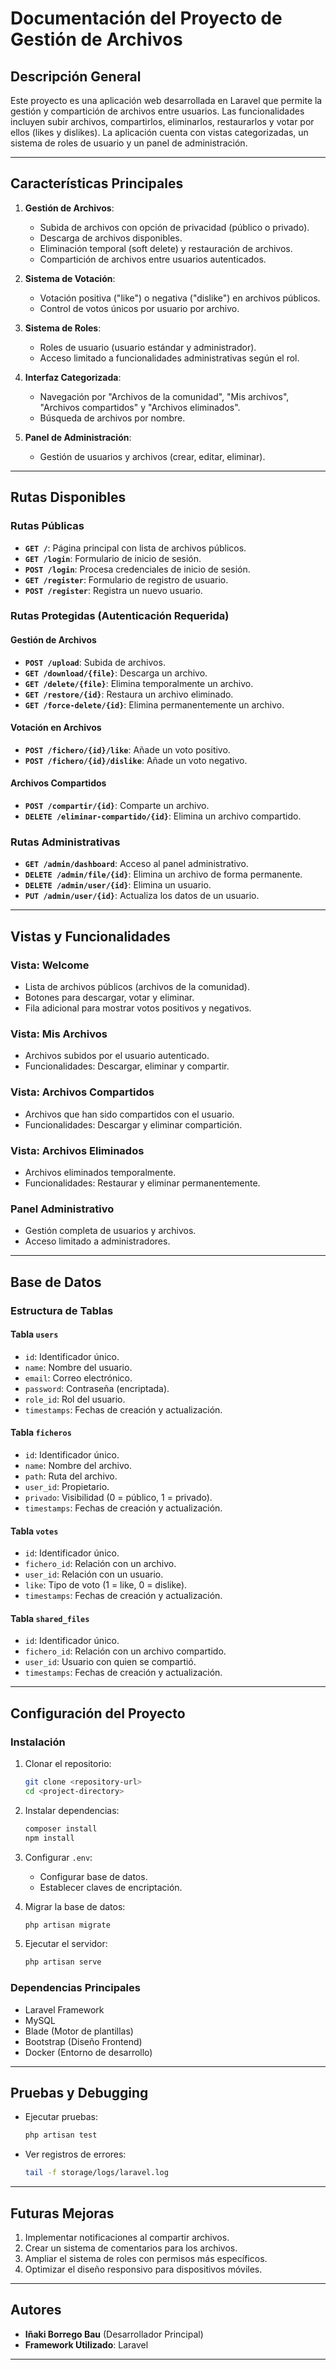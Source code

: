 
# **Documentación del Proyecto de Gestión de Archivos**

## **Descripción General**
Este proyecto es una aplicación web desarrollada en Laravel que permite la gestión y compartición de archivos entre usuarios. Las funcionalidades incluyen subir archivos, compartirlos, eliminarlos, restaurarlos y votar por ellos (likes y dislikes). La aplicación cuenta con vistas categorizadas, un sistema de roles de usuario y un panel de administración.

---

## **Características Principales**
1. **Gestión de Archivos**:
   - Subida de archivos con opción de privacidad (público o privado).
   - Descarga de archivos disponibles.
   - Eliminación temporal (soft delete) y restauración de archivos.
   - Compartición de archivos entre usuarios autenticados.

2. **Sistema de Votación**:
   - Votación positiva ("like") o negativa ("dislike") en archivos públicos.
   - Control de votos únicos por usuario por archivo.

3. **Sistema de Roles**:
   - Roles de usuario (usuario estándar y administrador).
   - Acceso limitado a funcionalidades administrativas según el rol.

4. **Interfaz Categorizada**:
   - Navegación por "Archivos de la comunidad", "Mis archivos", "Archivos compartidos" y "Archivos eliminados".
   - Búsqueda de archivos por nombre.

5. **Panel de Administración**:
   - Gestión de usuarios y archivos (crear, editar, eliminar).

---

## **Rutas Disponibles**
### **Rutas Públicas**
- **`GET /`**: Página principal con lista de archivos públicos.
- **`GET /login`**: Formulario de inicio de sesión.
- **`POST /login`**: Procesa credenciales de inicio de sesión.
- **`GET /register`**: Formulario de registro de usuario.
- **`POST /register`**: Registra un nuevo usuario.

### **Rutas Protegidas (Autenticación Requerida)**
#### **Gestión de Archivos**
- **`POST /upload`**: Subida de archivos.
- **`GET /download/{file}`**: Descarga un archivo.
- **`GET /delete/{file}`**: Elimina temporalmente un archivo.
- **`GET /restore/{id}`**: Restaura un archivo eliminado.
- **`GET /force-delete/{id}`**: Elimina permanentemente un archivo.

#### **Votación en Archivos**
- **`POST /fichero/{id}/like`**: Añade un voto positivo.
- **`POST /fichero/{id}/dislike`**: Añade un voto negativo.

#### **Archivos Compartidos**
- **`POST /compartir/{id}`**: Comparte un archivo.
- **`DELETE /eliminar-compartido/{id}`**: Elimina un archivo compartido.

### **Rutas Administrativas**
- **`GET /admin/dashboard`**: Acceso al panel administrativo.
- **`DELETE /admin/file/{id}`**: Elimina un archivo de forma permanente.
- **`DELETE /admin/user/{id}`**: Elimina un usuario.
- **`PUT /admin/user/{id}`**: Actualiza los datos de un usuario.

---

## **Vistas y Funcionalidades**

### **Vista: Welcome**
- Lista de archivos públicos (archivos de la comunidad).
- Botones para descargar, votar y eliminar.
- Fila adicional para mostrar votos positivos y negativos.

### **Vista: Mis Archivos**
- Archivos subidos por el usuario autenticado.
- Funcionalidades: Descargar, eliminar y compartir.

### **Vista: Archivos Compartidos**
- Archivos que han sido compartidos con el usuario.
- Funcionalidades: Descargar y eliminar compartición.

### **Vista: Archivos Eliminados**
- Archivos eliminados temporalmente.
- Funcionalidades: Restaurar y eliminar permanentemente.

### **Panel Administrativo**
- Gestión completa de usuarios y archivos.
- Acceso limitado a administradores.

---

## **Base de Datos**
### **Estructura de Tablas**
#### **Tabla `users`**
- `id`: Identificador único.
- `name`: Nombre del usuario.
- `email`: Correo electrónico.
- `password`: Contraseña (encriptada).
- `role_id`: Rol del usuario.
- `timestamps`: Fechas de creación y actualización.

#### **Tabla `ficheros`**
- `id`: Identificador único.
- `name`: Nombre del archivo.
- `path`: Ruta del archivo.
- `user_id`: Propietario.
- `privado`: Visibilidad (0 = público, 1 = privado).
- `timestamps`: Fechas de creación y actualización.

#### **Tabla `votes`**
- `id`: Identificador único.
- `fichero_id`: Relación con un archivo.
- `user_id`: Relación con un usuario.
- `like`: Tipo de voto (1 = like, 0 = dislike).
- `timestamps`: Fechas de creación y actualización.

#### **Tabla `shared_files`**
- `id`: Identificador único.
- `fichero_id`: Relación con un archivo compartido.
- `user_id`: Usuario con quien se compartió.
- `timestamps`: Fechas de creación y actualización.

---

## **Configuración del Proyecto**

### **Instalación**
1. Clonar el repositorio:
   ```bash
   git clone <repository-url>
   cd <project-directory>
   ```

2. Instalar dependencias:
   ```bash
   composer install
   npm install
   ```

3. Configurar `.env`:
   - Configurar base de datos.
   - Establecer claves de encriptación.

4. Migrar la base de datos:
   ```bash
   php artisan migrate
   ```

5. Ejecutar el servidor:
   ```bash
   php artisan serve
   ```

### **Dependencias Principales**
- Laravel Framework
- MySQL
- Blade (Motor de plantillas)
- Bootstrap (Diseño Frontend)
- Docker (Entorno de desarrollo)

---

## **Pruebas y Debugging**
- Ejecutar pruebas:
  ```bash
  php artisan test
  ```
- Ver registros de errores:
  ```bash
  tail -f storage/logs/laravel.log
  ```

---

## **Futuras Mejoras**
1. Implementar notificaciones al compartir archivos.
2. Crear un sistema de comentarios para los archivos.
3. Ampliar el sistema de roles con permisos más específicos.
4. Optimizar el diseño responsivo para dispositivos móviles.

---

## **Autores**
- **Iñaki Borrego Bau** (Desarrollador Principal)
- **Framework Utilizado**: Laravel

---
